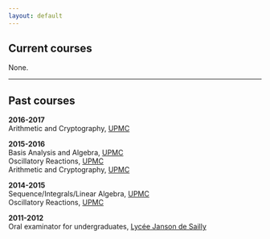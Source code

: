 ```yaml
---
layout: default
---
```


## Current courses

None.

----------

## Past courses


**2016-2017**  
Arithmetic and Cryptography, [UPMC](http://www.upmc.fr)  

**2015-2016**  
Basis Analysis and Algebra, [UPMC](http://www.upmc.fr)  
Oscillatory Reactions, [UPMC](http://www.upmc.fr)  
Arithmetic and Cryptography, [UPMC](http://www.upmc.fr)  

**2014-2015**  
Sequence/Integrals/Linear Algebra, [UPMC](http://www.upmc.fr)  
Oscillatory Reactions, [UPMC](http://www.upmc.fr)  

**2011-2012**  
Oral examinator for undergraduates, [Lycée Janson de Sailly](http://www.janson-de-sailly.fr)


<!-- ### Coauthors

[Juhan Aru](https://people.math.ethz.ch/~jaru/), [Rémi Rhodes](http://perso-math.univ-mlv.fr/users/rhodes.remi/), [Xin Sun](http://www.math.columbia.edu/~xinsun/), [Vincent Vargas](http://www.math.ens.fr/~vargas/) -->